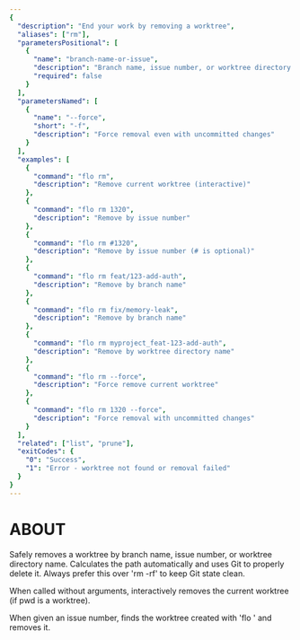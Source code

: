 ```yaml
---
{
  "description": "End your work by removing a worktree",
  "aliases": ["rm"],
  "parametersPositional": [
    {
      "name": "branch-name-or-issue",
      "description": "Branch name, issue number, or worktree directory name to remove (optional - defaults to current worktree)",
      "required": false
    }
  ],
  "parametersNamed": [
    {
      "name": "--force",
      "short": "-f",
      "description": "Force removal even with uncommitted changes"
    }
  ],
  "examples": [
    {
      "command": "flo rm",
      "description": "Remove current worktree (interactive)"
    },
    {
      "command": "flo rm 1320",
      "description": "Remove by issue number"
    },
    {
      "command": "flo rm #1320",
      "description": "Remove by issue number (# is optional)"
    },
    {
      "command": "flo rm feat/123-add-auth",
      "description": "Remove by branch name"
    },
    {
      "command": "flo rm fix/memory-leak",
      "description": "Remove by branch name"
    },
    {
      "command": "flo rm myproject_feat-123-add-auth",
      "description": "Remove by worktree directory name"
    },
    {
      "command": "flo rm --force",
      "description": "Force remove current worktree"
    },
    {
      "command": "flo rm 1320 --force",
      "description": "Force removal with uncommitted changes"
    }
  ],
  "related": ["list", "prune"],
  "exitCodes": {
    "0": "Success",
    "1": "Error - worktree not found or removal failed"
  }
}
---
```


# ABOUT

Safely removes a worktree by branch name, issue number, or worktree directory name.
Calculates the path automatically and uses Git to properly
delete it. Always prefer this over 'rm -rf' to keep Git
state clean.

When called without arguments, interactively removes the current worktree (if pwd is a worktree).

When given an issue number, finds the worktree created with
'flo <issue-number>' and removes it.
